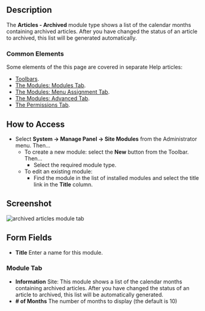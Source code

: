 <!-- Filename: Help4.x:Site_Modules:_Articles_-_Archived / Display title: Modules: Articles - Archived -->

## Description

The **Articles - Archived** module type shows a list of the calendar
months containing archived articles. After you have changed the status
of an article to archived, this list will be generated automatically.

### Common Elements

Some elements of the this page are covered in separate Help articles:

* [Toolbars](jdocmanual?article=help/common-elements/toolbars).
* [The Modules: Modules Tab](jdocmanual?article=help/modules/modules-module-tab).
* [The Modules: Menu Assignment Tab](jdocmanual?article=help/modules/modules-menu-assignment-tab).
* [The Modules: Advanced Tab](jdocmanual?article=help/modules/modules-advanced-tab).
* [The Permissions Tab](jdocmanual?article=help/common-elements/edit-permissions).

## How to Access

- Select **System → Manage Panel → Site Modules** from the
  Administrator menu. Then...
  - To create a new module: select the **New** button from the Toolbar.
    Then...
    - Select the required module type.
  - To edit an existing module:
    - Find the module in the list of installed modules and select the
      title link in the **Title** column.

## Screenshot

![archived articles module tab](../../../en/images/modules-site/modules-articles-archived-module-tab.png)

## Form Fields

- **Title** Enter a name for this module.

### Module Tab

- **Information** Site: This module shows a list of the calendar months 
  containing archived articles. After you have changed the status of an
  article to archived, this list will be automatically generated.
- **\# of Months** The number of months to display (the default is 10)
